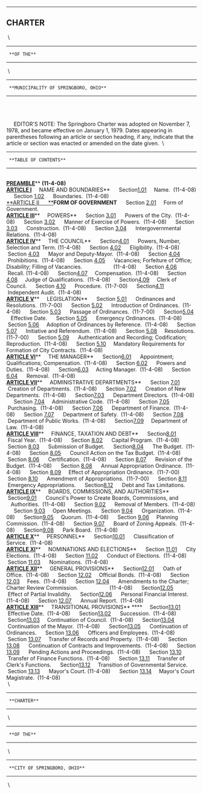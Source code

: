   -------------
  **CHARTER**
  -------------

 \
  -- ------------ --
                  
     **OF THE**   
  -- ------------ --

 \
  -- -------------------------------------- --
                                            
     **MUNICIPALITY OF SPRINGBORO, OHIO**   
  -- -------------------------------------- --

 \
  \
  \
     EDITOR'S NOTE: The Springboro Charter was adopted on November 7,
1978, and became effective on January 1, 1979. Dates appearing in
parentheses following an article or section heading, if any, indicate
that the article or section was enacted or amended on the date given.
 \
  -- ----------------------- --
                             
     **TABLE OF CONTENTS**   
  -- ----------------------- --

 \
[**PREAMBLE**](1289/13128872.html?f=FifLink&t=document-frame.htm&l=jump&iid=2708dbda.33f0517e.0.0&nid=a41#JD_charterpreamble)** **(11-4-08)
 \
[**ARTICLE
I**](1289/13165b88.html?f=FifLink&t=document-frame.htm&l=jump&iid=2708dbda.33f0517e.0.0&nid=a43#JD_ChtrArtI)** 
   NAME AND BOUNDARIES**
   
 Section[1.01](1289/1316/13189982.html?f=FifLink&t=document-frame.htm&l=jump&iid=2708dbda.33f0517e.0.0&nid=669#JD_101) 
   Name.  (11-4-08)
     Section
[1.02](1289/1316/131c751d.html?f=FifLink&t=document-frame.htm&l=jump&iid=2708dbda.33f0517e.0.0&nid=665#JD_102)
     Boundaries.  (11-4-08)
 \
[**ARTICLE II    
 **](1289/13202198.html?f=FifLink&t=document-frame.htm&l=jump&iid=2708dbda.33f0517e.0.0&nid=a45#JD_ChtrArtII)**FORM
OF GOVERNMENT**
     Section
[2.01](1289/1320/1322aea2.html?f=FifLink&t=document-frame.htm&l=jump&iid=2708dbda.33f0517e.0.0&nid=667#JD_201) 
   Form of Government.
 \
[**ARTICLE
III**](1289/1327d26d.html?f=FifLink&t=document-frame.htm&l=jump&iid=2708dbda.33f0517e.0.0&nid=a47#JD_ChtrArtIII)** 
   POWERS**
     Section
[3.01](1289/1327/13291520.html?f=FifLink&t=document-frame.htm&l=jump&iid=2708dbda.33f0517e.0.0&nid=66b#JD_301)
     Powers of the City.  (11-4-08)
     Section
[3.02](1289/1327/132d954d.html?f=FifLink&t=document-frame.htm&l=jump&iid=2708dbda.33f0517e.0.0&nid=671#JD_302)
     Manner of Exercise of Powers.  (11-4-08)
     Section
[3.03](1289/1327/13312000.html?f=FifLink&t=document-frame.htm&l=jump&iid=2708dbda.33f0517e.0.0&nid=66d#JD_303)
     Construction.  (11-4-08)
     Section
[3.04](1289/1327/13353c76.html?f=FifLink&t=document-frame.htm&l=jump&iid=2708dbda.33f0517e.0.0&nid=66f#JD_304)
     Intergovernmental Relations.  (11-4-08)
 \
[**ARTICLE
IV**](1289/13393825.html?f=FifLink&t=document-frame.htm&l=jump&iid=2708dbda.33f0517e.0.0&nid=a49#JD_ChtrArtIV)** 
   THE COUNCIL**
   
 Section[4.01](1289/1339/133b6446.html?f=FifLink&t=document-frame.htm&l=jump&iid=2708dbda.33f0517e.0.0&nid=2b5#JD_401)
     Powers, Number, Selection and Term. (11-4-08)
     Section
[4.02](1289/1339/13415efe.html?f=FifLink&t=document-frame.htm&l=jump&iid=2708dbda.33f0517e.0.0&nid=2b9#JD_402)
     Eligibility.  (11-4-08)
     Section
[4.03](1289/1339/1346a0c0.html?f=FifLink&t=document-frame.htm&l=jump&iid=2708dbda.33f0517e.0.0&nid=2c1#JD_403)
     Mayor and Deputy-Mayor.  (11-4-08)
     Section
[4.04](1289/1339/134cdd6a.html?f=FifLink&t=document-frame.htm&l=jump&iid=2708dbda.33f0517e.0.0&nid=2bf#JD_404)
     Prohibitions.  (11-4-08)
     Section
[4.05](1289/1339/1353af4e.html?f=FifLink&t=document-frame.htm&l=jump&iid=2708dbda.33f0517e.0.0&nid=2bb#JD_405)
     Vacancies; Forfeiture of Office; Disability; Filling of Vacancies.
                    (11-4-08)
     Section
[4.06](1289/1339/135fbce2.html?f=FifLink&t=document-frame.htm&l=jump&iid=2708dbda.33f0517e.0.0&nid=2c5#JD_406) 
   Recall. (11-4-08)
   
 Section[4.07](1289/1339/1368d53e.html?f=FifLink&t=document-frame.htm&l=jump&iid=2708dbda.33f0517e.0.0&nid=2b1#JD_407) 
   Compensation.  (11-4-08)
     Section
[4.08](1289/1339/136daf56.html?f=FifLink&t=document-frame.htm&l=jump&iid=2708dbda.33f0517e.0.0&nid=2c3#JD_408) 
   Judge of Qualifications.  (11-4-08)
   
 Section[4.09](1289/1339/137207b9.html?f=FifLink&t=document-frame.htm&l=jump&iid=2708dbda.33f0517e.0.0&nid=2a7#JD_409) 
   Clerk of Council.
     Section
[4.10](1289/1339/1377099a.html?f=FifLink&t=document-frame.htm&l=jump&iid=2708dbda.33f0517e.0.0&nid=2af#JD_410)
     Procedure.  (11-7-00)
   
 Section[4.11](1289/1339/137d04dc.html?f=FifLink&t=document-frame.htm&l=jump&iid=2708dbda.33f0517e.0.0&nid=43d#JD_411)
     Independent Audit.  (11-4-08)
 \
[**ARTICLE
V**](1289/13823424.html?f=FifLink&t=document-frame.htm&l=jump&iid=2708dbda.33f0517e.0.0&nid=a4b#JD_ChtrArtV)** 
   LEGISLATION**
     Section
[5.01](1289/1382/138487ff.html?f=FifLink&t=document-frame.htm&l=jump&iid=2708dbda.33f0517e.0.0&nid=6af#JD_501)
     Ordinances and Resolutions.  (11-7-00)
     Section
[5.02](1289/1382/1388ae2c.html?f=FifLink&t=document-frame.htm&l=jump&iid=2708dbda.33f0517e.0.0&nid=6b7#JD_502)
     Introduction of Ordinances.  (11-4-08)
     Section
[5.03](1289/1382/138cc427.html?f=FifLink&t=document-frame.htm&l=jump&iid=2708dbda.33f0517e.0.0&nid=6b9#JD_503)
     Passage of Ordinances.  (11-7-00)
   
 Section[5.04](1289/1382/1391b09c.html?f=FifLink&t=document-frame.htm&l=jump&iid=2708dbda.33f0517e.0.0&nid=6b1#JD_504)
     Effective Date.
     Section
[5.05](1289/1382/139512b4.html?f=FifLink&t=document-frame.htm&l=jump&iid=2708dbda.33f0517e.0.0&nid=6b3#JD_505)
     Emergency Ordinances.  (11-4-08)
     Section
[5.06](1289/1382/139a0d3d.html?f=FifLink&t=document-frame.htm&l=jump&iid=2708dbda.33f0517e.0.0&nid=6ab#JD_506) 
   Adoption of Ordinances by Reference.  (11-4-08)
     Section
[5.07](1289/1382/139e205d.html?f=FifLink&t=document-frame.htm&l=jump&iid=2708dbda.33f0517e.0.0&nid=6b5#JD_507)
     Initiative and Referendum.  (11-4-08)
     Section
[5.08](1289/1382/13a320fb.html?f=FifLink&t=document-frame.htm&l=jump&iid=2708dbda.33f0517e.0.0&nid=6bd#JD_508) 
   Resolutions.  (11-7-00)
     Section
[5.09](1289/1382/13a76d3c.html?f=FifLink&t=document-frame.htm&l=jump&iid=2708dbda.33f0517e.0.0&nid=6ad#JD_509)
     Authentication and Recording; Codification; Reproduction. 
(11-4-08)
     Section
[5.10](1289/1382/13adf2f6.html?f=FifLink&t=document-frame.htm&l=jump&iid=2708dbda.33f0517e.0.0&nid=a4d#JD_510) 
   Mandatory Requirements for Formation of City Contracts.  (11-4-08)
 \
[**ARTICLE
VI**](1289/13b7f2f2.html?f=FifLink&t=document-frame.htm&l=jump&iid=2708dbda.33f0517e.0.0&nid=a4f#JD_ChtrArtVI)** 
   THE MANAGER**
   
 Section[6.01](1289/13b7/13b987af.html?f=FifLink&t=document-frame.htm&l=jump&iid=2708dbda.33f0517e.0.0&nid=5e9#JD_601)
     Appointment; Qualifications; Compensation.  (11-4-08)
     Section
[6.02](1289/13b7/13bd1f42.html?f=FifLink&t=document-frame.htm&l=jump&iid=2708dbda.33f0517e.0.0&nid=5f3#JD_602)
     Powers and Duties.  (11-4-08)
   
 Section[6.03](1289/13b7/13cc7ea4.html?f=FifLink&t=document-frame.htm&l=jump&iid=2708dbda.33f0517e.0.0&nid=5e7#JD_603) 
   Acting Manager.  (11-4-08)
     Section
[6.04](1289/13b7/13d04eda.html?f=FifLink&t=document-frame.htm&l=jump&iid=2708dbda.33f0517e.0.0&nid=5f7#JD_604)
     Removal.  (11-4-08)
 \
[**ARTICLE
VII**](1289/13d8ecc9.html?f=FifLink&t=document-frame.htm&l=jump&iid=2708dbda.33f0517e.0.0&nid=a51#JD_ChtrArtVII)** 
   ADMINISTRATIVE DEPARTMENTS**
     Section
[7.01](1289/13d8/13da2e6f.html?f=FifLink&t=document-frame.htm&l=jump&iid=2708dbda.33f0517e.0.0&nid=309#JD_701)
     Creation of Departments.  (11-4-08)
     Section
[7.02](1289/13d8/13df4973.html?f=FifLink&t=document-frame.htm&l=jump&iid=2708dbda.33f0517e.0.0&nid=30b#JD_702)
     Creation of New Departments.  (11-4-08)
   
 Section[7.03](1289/13d8/13e35385.html?f=FifLink&t=document-frame.htm&l=jump&iid=2708dbda.33f0517e.0.0&nid=30d#JD_703)
     Department Directors.  (11-4-08)
     Section
[7.04](1289/13d8/13e7a5e5.html?f=FifLink&t=document-frame.htm&l=jump&iid=2708dbda.33f0517e.0.0&nid=75#JD_704) 
   Administrative Code.  (11-4-08)
     Section
[7.05](1289/13d8/13eb6b02.html?f=FifLink&t=document-frame.htm&l=jump&iid=2708dbda.33f0517e.0.0&nid=159#JD_705) 
   Purchasing.  (11-4-08)
     Section
[7.06](1289/13d8/13efe609.html?f=FifLink&t=document-frame.htm&l=jump&iid=2708dbda.33f0517e.0.0&nid=459#JD_706)
     Department of Finance.  (11-4-08)
     Section
[7.07](1289/13d8/13f48fb4.html?f=FifLink&t=document-frame.htm&l=jump&iid=2708dbda.33f0517e.0.0&nid=793#JD_707)
     Department of Safety.  (11-4-08)
     Section
[7.08](1289/13d8/13f8f248.html?f=FifLink&t=document-frame.htm&l=jump&iid=2708dbda.33f0517e.0.0&nid=79d#JD_708)
     Department of Public Works.  (11-4-08)
   
 Section[7.09](1289/13d8/13fcfebc.html?f=FifLink&t=document-frame.htm&l=jump&iid=2708dbda.33f0517e.0.0&nid=a53#JD_709) 
   Department of Law.  (11-4-08)
 \
[**ARTICLE
VIII**](1289/1400af32.html?f=FifLink&t=document-frame.htm&l=jump&iid=2708dbda.33f0517e.0.0&nid=a55#JD_ChtrArtVIII)** 
   FINANCE, TAXATION AND DEBT**
   
 Section[8.01](1289/1400/14027211.html?f=FifLink&t=document-frame.htm&l=jump&iid=2708dbda.33f0517e.0.0&nid=44d#JD_801)
     Fiscal Year.  (11-4-08)
     Section
[8.02](1289/1400/14068197.html?f=FifLink&t=document-frame.htm&l=jump&iid=2708dbda.33f0517e.0.0&nid=449#JD_802)
     Capital Program.  (11-4-08)
     Section
[8.03](1289/1400/1412deed.html?f=FifLink&t=document-frame.htm&l=jump&iid=2708dbda.33f0517e.0.0&nid=447#JD_803)
     Submission of Budget.
   
 Section[8.04](1289/1400/14163594.html?f=FifLink&t=document-frame.htm&l=jump&iid=2708dbda.33f0517e.0.0&nid=441#JD_804)
     The Budget.  (11-4-08)
     Section
[8.05](1289/1400/141a82d0.html?f=FifLink&t=document-frame.htm&l=jump&iid=2708dbda.33f0517e.0.0&nid=443#JD_805)
     Council Action on the Tax Budget.  (11-4-08)
     Section
[8.06](1289/1400/14249a75.html?f=FifLink&t=document-frame.htm&l=jump&iid=2708dbda.33f0517e.0.0&nid=43f#JD_806)
     Certification.  (11-4-08)
     Section
[8.07](1289/1400/1428ec8d.html?f=FifLink&t=document-frame.htm&l=jump&iid=2708dbda.33f0517e.0.0&nid=445#JD_807)
     Revision of the Budget.  (11-4-08)
     Section
[8.08](1289/1400/142c90dc.html?f=FifLink&t=document-frame.htm&l=jump&iid=2708dbda.33f0517e.0.0&nid=437#JD_808)
     Annual Appropriation Ordinance.  (11-4-08)
     Section
[8.09](1289/1400/1430202e.html?f=FifLink&t=document-frame.htm&l=jump&iid=2708dbda.33f0517e.0.0&nid=439#JD_809) 
   Effect of Appropriation Ordinance.  (11-7-00)
     Section
[8.10](1289/1400/14342937.html?f=FifLink&t=document-frame.htm&l=jump&iid=2708dbda.33f0517e.0.0&nid=435#JD_810)
     Amendment of Appropriations.  (11-7-00)
     Section
[8.11](1289/1400/1439e49c.html?f=FifLink&t=document-frame.htm&l=jump&iid=2708dbda.33f0517e.0.0&nid=43b#JD_811)
     Emergency Appropriations.
   
 Section[8.12](1289/1400/143df2da.html?f=FifLink&t=document-frame.htm&l=jump&iid=2708dbda.33f0517e.0.0&nid=44b#JD_812)
     Debt and Tax Limitations.
 \
[**ARTICLE
IX**](1289/14414401.html?f=FifLink&t=document-frame.htm&l=jump&iid=2708dbda.33f0517e.0.0&nid=a57#JD_ChtrArtIX)** 
   BOARDS, COMMISSIONS, AND AUTHORITIES**
   
 Section[9.01](1289/1441/14437afb.html?f=FifLink&t=document-frame.htm&l=jump&iid=2708dbda.33f0517e.0.0&nid=175#JD_901)
     Council's Power to Create Boards, Commissions, and
               Authorities.  (11-4-08)
     Section
[9.02](1289/1441/144705ed.html?f=FifLink&t=document-frame.htm&l=jump&iid=2708dbda.33f0517e.0.0&nid=17d#JD_902)
     Removal of Members.  (11-4-08)
     Section
[9.03](1289/1441/144b42ec.html?f=FifLink&t=document-frame.htm&l=jump&iid=2708dbda.33f0517e.0.0&nid=177#JD_903) 
   Open Meetings.
     Section
[9.04](1289/1441/144f7ec7.html?f=FifLink&t=document-frame.htm&l=jump&iid=2708dbda.33f0517e.0.0&nid=179#JD_904)
     Organization.  (11-4-08)
   
 Section[9.05](1289/1441/14531062.html?f=FifLink&t=document-frame.htm&l=jump&iid=2708dbda.33f0517e.0.0&nid=17b#JD_905) 
   Quorum.  (11-4-08)
     Section
[9.06](1289/1441/1457009d.html?f=FifLink&t=document-frame.htm&l=jump&iid=2708dbda.33f0517e.0.0&nid=741#JD_906) 
   Planning Commission.  (11-4-08)
     Section
[9.07](1289/1441/145dc9bc.html?f=FifLink&t=document-frame.htm&l=jump&iid=2708dbda.33f0517e.0.0&nid=9c5#JD_907)
     Board of Zoning Appeals.  (11-4-08)
   
 Section[9.08](1289/1441/14622d18.html?f=FifLink&t=document-frame.htm&l=jump&iid=2708dbda.33f0517e.0.0&nid=a59#JD_908)
     Park Board.  (11-4-08)
 \
[**ARTICLE
X**](1289/14679bde.html?f=FifLink&t=document-frame.htm&l=jump&iid=2708dbda.33f0517e.0.0&nid=a5b#JD_ChtrArtX)** 
   PERSONNEL**
   
 Section[10.01](1289/1467/1469e0bc.html?f=FifLink&t=document-frame.htm&l=jump&iid=2708dbda.33f0517e.0.0&nid=2ad#JD_1001)
     Classification of Service.  (11-4-08)
 \
[**ARTICLE
XI**](1289/147c43f6.html?f=FifLink&t=document-frame.htm&l=jump&iid=2708dbda.33f0517e.0.0&nid=a5d#JD_ChtrArtXi)** 
   NOMINATIONS AND ELECTIONS**
     Section
[11.01](1289/147c/147e0a1f.html?f=FifLink&t=document-frame.htm&l=jump&iid=2708dbda.33f0517e.0.0&nid=2b7#JD_1101)
     City Elections.  (11-4-08)
     Section
[11.02](1289/147c/1483162f.html?f=FifLink&t=document-frame.htm&l=jump&iid=2708dbda.33f0517e.0.0&nid=3d1#JD_1102)
     Conduct of Elections.  (11-4-08)
     Section
[11.03](1289/147c/14879a64.html?f=FifLink&t=document-frame.htm&l=jump&iid=2708dbda.33f0517e.0.0&nid=3d3#JD_1103)
     Nominations.  (11-4-08)
 \
[**ARTICLE
XII**](1289/148c5291.html?f=FifLink&t=document-frame.htm&l=jump&iid=2708dbda.33f0517e.0.0&nid=a5f#JD_ChtrArtXII)** 
   GENERAL PROVISIONS**
   
 Section[12.01](1289/148c/148edae3.html?f=FifLink&t=document-frame.htm&l=jump&iid=2708dbda.33f0517e.0.0&nid=3f1#JD_1201)
     Oath of Office.  (11-4-08)
     Section
[12.02](1289/148c/1495cea4.html?f=FifLink&t=document-frame.htm&l=jump&iid=2708dbda.33f0517e.0.0&nid=3f3#JD_1202) 
   Official Bonds.  (11-4-08)
     Section
[12.03](1289/148c/149a368b.html?f=FifLink&t=document-frame.htm&l=jump&iid=2708dbda.33f0517e.0.0&nid=3ed#JD_1203) 
   Fees.  (11-4-08)
     Section
[12.04](1289/148c/149eb3b5.html?f=FifLink&t=document-frame.htm&l=jump&iid=2708dbda.33f0517e.0.0&nid=ab#JD_1204)
     Amendments to the Charter; Charter Review Commission.
                    (11-4-08)
   
 Section[12.05](1289/148c/14a46039.html?f=FifLink&t=document-frame.htm&l=jump&iid=2708dbda.33f0517e.0.0&nid=209#JD_1205)
     Effect of Partial Invalidity.
   
 Section[12.06](1289/148c/14a85a72.html?f=FifLink&t=document-frame.htm&l=jump&iid=2708dbda.33f0517e.0.0&nid=3f7#JD_1206)
     Personal Financial Interest.  (11-4-08)
     Section
[12.07](1289/148c/14ac0deb.html?f=FifLink&t=document-frame.htm&l=jump&iid=2708dbda.33f0517e.0.0&nid=2a5#JD_1207)
     Annual Report.  (11-4-08)
 \
[**ARTICLE
XIII**](1289/14b0c667.html?f=FifLink&t=document-frame.htm&l=jump&iid=2708dbda.33f0517e.0.0&nid=a61#JD_ChtrArtXIII)** 
   TRANSITIONAL PROVISIONS**
****   
 Section[13.01](1289/14b0/14b2fb0a.html?f=FifLink&t=document-frame.htm&l=jump&iid=2708dbda.33f0517e.0.0&nid=207#JD_1301) 
   Effective Date.  (11-4-08)
   
 Section[13.02](1289/14b0/14b6bb0a.html?f=FifLink&t=document-frame.htm&l=jump&iid=2708dbda.33f0517e.0.0&nid=673#JD_1302)
     Succession.  (11-4-08)
   
 Section[13.03](1289/14b0/14bb022d.html?f=FifLink&t=document-frame.htm&l=jump&iid=2708dbda.33f0517e.0.0&nid=1ff#JD_1303) 
   Continuation of Council.  (11-4-08)
   
 Section[13.04](1289/14b0/14bf98c3.html?f=FifLink&t=document-frame.htm&l=jump&iid=2708dbda.33f0517e.0.0&nid=201#JD_1304) 
   Continuation of the Mayor.  (11-4-08)
   
 Section[13.05](1289/14b0/14c30a65.html?f=FifLink&t=document-frame.htm&l=jump&iid=2708dbda.33f0517e.0.0&nid=205#JD_1305)
     Continuation of Ordinances.
     Section
[13.06](1289/14b0/14c7ac3d.html?f=FifLink&t=document-frame.htm&l=jump&iid=2708dbda.33f0517e.0.0&nid=203#JD_1306)
     Officers and Employees.  (11-4-08)
     Section
[13.07](1289/14b0/14cd14b3.html?f=FifLink&t=document-frame.htm&l=jump&iid=2708dbda.33f0517e.0.0&nid=3f9#JD_1307) 
   Transfer of Records and Property.  (11-4-08)
     Section
[13.08](1289/14b0/14d1a4bb.html?f=FifLink&t=document-frame.htm&l=jump&iid=2708dbda.33f0517e.0.0&nid=1fd#JD_1308)
     Continuation of Contracts and Improvements.  (11-4-08)
     Section
[13.09](1289/14b0/14d651d5.html?f=FifLink&t=document-frame.htm&l=jump&iid=2708dbda.33f0517e.0.0&nid=20b#JD_1309)
     Pending Actions and Proceedings.  (11-4-08)
     Section
[13.10](1289/14b0/14daa15e.html?f=FifLink&t=document-frame.htm&l=jump&iid=2708dbda.33f0517e.0.0&nid=223#JD_1310) 
   Transfer of Finance Functions.  (11-4-08)
     Section
[13.11](1289/14b0/14df5d15.html?f=FifLink&t=document-frame.htm&l=jump&iid=2708dbda.33f0517e.0.0&nid=221#JD_1311) 
   Transfer of Clerk's Functions.
   
 Section[13.12](1289/14b0/14e3834b.html?f=FifLink&t=document-frame.htm&l=jump&iid=2708dbda.33f0517e.0.0&nid=5fb#JD_1312) 
   Transition of Governmental Service.
     Section
[13.13](1289/14b0/14e7acf7.html?f=FifLink&t=document-frame.htm&l=jump&iid=2708dbda.33f0517e.0.0&nid=5ff#JD_1313)
     Mayor's Court. (11-4-08)
     Section
[13.14](1289/14b0/14eb4ffb.html?f=FifLink&t=document-frame.htm&l=jump&iid=2708dbda.33f0517e.0.0&nid=605#JD_1314) 
   Mayor's Court Magistrate.  (11-4-08)
 \
  \
  -- ------------- --
                   
     **CHARTER**   
  -- ------------- --

 \
  -- ------------ --
                  
     **OF THE**   
  -- ------------ --

 \
  -- ------------------------------ --
                                    
     **CITY OF SPRINGBORO, OHIO**   
  -- ------------------------------ --

 \

